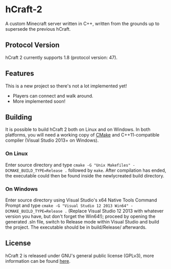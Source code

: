 # hCraft-2
A custom Minecraft server written in C++, written from the grounds up to
supersede the previous hCraft.

Protocol Version
----------------

hCraft 2 currently supports 1.8 (protocol version: 47).

Features
--------

This is a new project so there's not a lot implemented yet!
*  Players can connect and walk around.
*  More implemented soon!

Building
--------

It is possible to build hCraft 2 both on Linux and on Windows.
In both platforms, you will need a working copy of [CMake](http://www.cmake.org/)
and C++11-compatible compiler (Visual Studio 2013+ on Windows).

### On Linux

Enter source directory and type `cmake -G "Unix Makefiles" -DCMAKE_BUILD_TYPE=Release .`
followed by `make`. After compilation has ended, the executable could then be
found inside the newlycreated build directory.

### On Windows

Enter source directory using Visual Studio's x64 Native Tools Command Prompt
and type `cmake -G "Visual Studio 12 2013 Win64" -DCMAKE_BUILD_TYPE=Release .`
(Replace Visual Studio 12 2013 with whatever version you have, but don't forget
the Win64!); proceed by opening the generated .sln file, switch to Release mode
within Visual Studio and build the project. The executable should be in
build/Release/ afterwards.

License
-------

hCraft 2 is released under GNU's general public license (GPLv3), more information
can be found [here](http://www.gnu.org/licenses/gpl.html).

